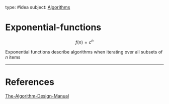 type: #idea
subject: [Algorithms](Algorithms.md)
<!-- Subject should be a hub note -->
# Exponential-functions
$$f(n)=c^n$$

Exponential functions describe algorithms when iterating over all subsets of $n$ items

---
# References
[The-Algorithm-Design-Manual](The-Algorithm-Design-Manual.md)
